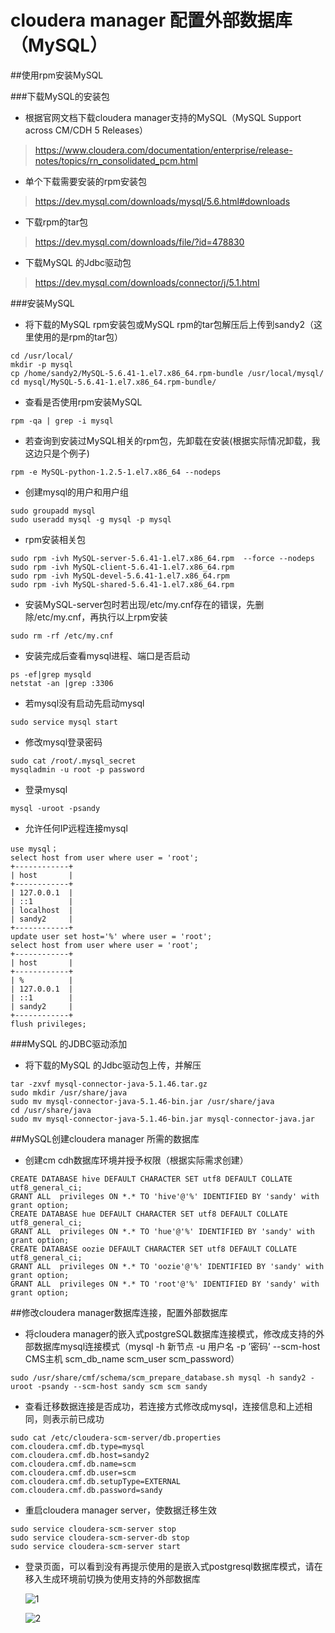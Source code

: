 # cloudera manager 配置外部数据库（MySQL）


##使用rpm安装MySQL

###下载MySQL的安装包

- 根据官网文档下载cloudera manager支持的MySQL（MySQL Support across CM/CDH 5 Releases）

> https://www.cloudera.com/documentation/enterprise/release-notes/topics/rn_consolidated_pcm.html

- 单个下载需要安装的rpm安装包

> https://dev.mysql.com/downloads/mysql/5.6.html#downloads

- 下载rpm的tar包

> https://dev.mysql.com/downloads/file/?id=478830

- 下载MySQL 的Jdbc驱动包

> https://dev.mysql.com/downloads/connector/j/5.1.html

###安装MySQL

- 将下载的MySQL rpm安装包或MySQL rpm的tar包解压后上传到sandy2（这里使用的是rpm的tar包）

```shell
cd /usr/local/
mkdir -p mysql
cp /home/sandy2/MySQL-5.6.41-1.el7.x86_64.rpm-bundle /usr/local/mysql/
cd mysql/MySQL-5.6.41-1.el7.x86_64.rpm-bundle/
```

- 查看是否使用rpm安装MySQL

```shell
rpm -qa | grep -i mysql
```

- 若查询到安装过MySQL相关的rpm包，先卸载在安装(根据实际情况卸载，我这边只是个例子)

```shell
rpm -e MySQL-python-1.2.5-1.el7.x86_64 --nodeps
```

- 创建mysql的用户和用户组

```shell
sudo groupadd mysql
sudo useradd mysql -g mysql -p mysql
```

- rpm安装相关包

```shell
sudo rpm -ivh MySQL-server-5.6.41-1.el7.x86_64.rpm  --force --nodeps
sudo rpm -ivh MySQL-client-5.6.41-1.el7.x86_64.rpm
sudo rpm -ivh MySQL-devel-5.6.41-1.el7.x86_64.rpm
sudo rpm -ivh MySQL-shared-5.6.41-1.el7.x86_64.rpm 
```

- 安装MySQL-server包时若出现/etc/my.cnf存在的错误，先删除/etc/my.cnf，再执行以上rpm安装

```shell
sudo rm -rf /etc/my.cnf
```

- 安装完成后查看mysql进程、端口是否启动

```shell
ps -ef|grep mysqld 
netstat -an |grep :3306
```

- 若mysql没有启动先启动mysql

```shell
sudo service mysql start
```

- 修改mysql登录密码

```shell
sudo cat /root/.mysql_secret
mysqladmin -u root -p password
```

- 登录mysql

```shell
mysql -uroot -psandy
```

- 允许任何IP远程连接mysql

```mysql
use mysql；
select host from user where user = 'root';
+------------+
| host       |
+------------+
| 127.0.0.1  |
| ::1        |
| localhost  |
| sandy2     |
+------------+
update user set host='%' where user = 'root'; 
select host from user where user = 'root';
+------------+
| host       |
+------------+
| %          |
| 127.0.0.1  |
| ::1        |
| sandy2     |
+------------+
flush privileges;
```
###MySQL 的JDBC驱动添加

- 将下载的MySQL 的Jdbc驱动包上传，并解压

```shell
tar -zxvf mysql-connector-java-5.1.46.tar.gz
sudo mkdir /usr/share/java
sudo mv mysql-connector-java-5.1.46-bin.jar /usr/share/java
cd /usr/share/java
sudo mv mysql-connector-java-5.1.46-bin.jar mysql-connector-java.jar
```

##MySQL创建cloudera manager 所需的数据库

- 创建cm cdh数据库环境并授予权限（根据实际需求创建）

```mysql
CREATE DATABASE hive DEFAULT CHARACTER SET utf8 DEFAULT COLLATE utf8_general_ci;
GRANT ALL  privileges ON *.* TO 'hive'@'%' IDENTIFIED BY 'sandy' with grant option;
CREATE DATABASE hue DEFAULT CHARACTER SET utf8 DEFAULT COLLATE utf8_general_ci;
GRANT ALL  privileges ON *.* TO 'hue'@'%' IDENTIFIED BY 'sandy' with grant option;
CREATE DATABASE oozie DEFAULT CHARACTER SET utf8 DEFAULT COLLATE utf8_general_ci;
GRANT ALL  privileges ON *.* TO 'oozie'@'%' IDENTIFIED BY 'sandy' with grant option;
GRANT ALL  privileges ON *.* TO 'root'@'%' IDENTIFIED BY 'sandy' with grant option;
```

##修改cloudera manager数据库连接，配置外部数据库

- 将cloudera manager的嵌入式postgreSQL数据库连接模式，修改成支持的外部数据库mysql连接模式（mysql -h 新节点 -u 用户名 -p ’密码’ --scm-host CMS主机 scm_db_name scm_user scm_password）

```shell
sudo /usr/share/cmf/schema/scm_prepare_database.sh mysql -h sandy2 -uroot -psandy --scm-host sandy scm scm sandy
```

- 查看迁移数据连接是否成功，若连接方式修改成mysql，连接信息和上述相同，则表示前已成功

```shell
sudo cat /etc/cloudera-scm-server/db.properties
com.cloudera.cmf.db.type=mysql
com.cloudera.cmf.db.host=sandy2
com.cloudera.cmf.db.name=scm
com.cloudera.cmf.db.user=scm
com.cloudera.cmf.db.setupType=EXTERNAL
com.cloudera.cmf.db.password=sandy
```

- 重启cloudera manager server，使数据迁移生效

```shell
sudo service cloudera-scm-server stop
sudo service cloudera-scm-server-db stop   
sudo service cloudera-scm-server start
```
- 登录页面，可以看到没有再提示使用的是嵌入式postgresql数据库模式，请在移入生成环境前切换为使用支持的外部数据库

  ![1](D:\github\imagine\1.png)

  ![2](D:\github\imagine\2.png)